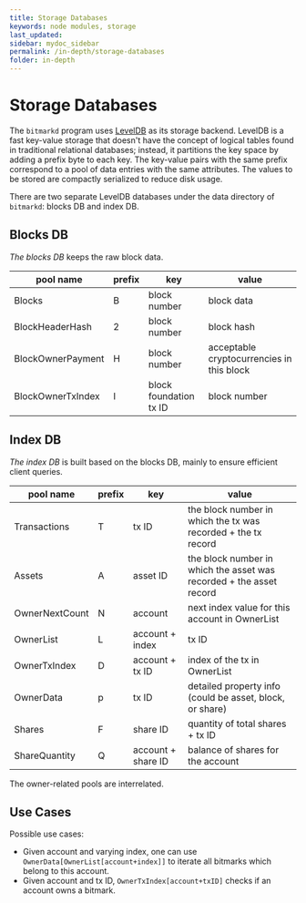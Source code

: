 ```yaml
---
title: Storage Databases
keywords: node modules, storage
last_updated: 
sidebar: mydoc_sidebar
permalink: /in-depth/storage-databases
folder: in-depth
---
```


# Storage Databases

The `bitmarkd` program uses [LevelDB](https://github.com/google/leveldb) as its storage backend. LevelDB is a fast key-value storage that doesn't have the concept of logical tables found in traditional relational databases; instead, it partitions the key space by adding a prefix byte to each key. The key-value pairs with the same prefix correspond to a pool of data entries with the same attributes. The values to be stored are compactly serialized to reduce disk usage.

There are two separate LevelDB databases under the data directory of `bitmarkd`: blocks DB and index DB.

## Blocks DB

*The blocks DB* keeps the raw block data.

| pool name | prefix | key | value |
|-----------|--------|-----|-------|
| Blocks            | B | block number              | block data
| BlockHeaderHash   | 2 | block number              | block hash
| BlockOwnerPayment | H | block number              | acceptable cryptocurrencies in this block
| BlockOwnerTxIndex | I | block foundation tx ID    | block number

## Index DB

*The index DB* is built based on the blocks DB, mainly to ensure efficient client queries.

| pool name | prefix | key | value |
|-----------|--------|-----|-------|
| Transactions      | T | tx ID              | the block number in which the tx was recorded + the tx record
| Assets            | A | asset ID           | the block number in which the asset was recorded + the asset record
| OwnerNextCount    | N | account            | next index value for this account in OwnerList
| OwnerList         | L | account + index    | tx ID
| OwnerTxIndex      | D | account + tx ID    | index of the tx in OwnerList
| OwnerData         | p | tx ID              | detailed property info (could be asset, block, or share)
| Shares            | F | share ID           | quantity of total shares + tx ID
| ShareQuantity     | Q | account + share ID | balance of shares for the account

The owner-related pools are interrelated. 

## Use Cases

Possible use cases:
- Given account and varying index, one can use `OwnerData[OwnerList[account+index]]` to iterate all bitmarks which belong to this account.
- Given account and tx ID, `OwnerTxIndex[account+txID]` checks if an account owns a bitmark.
